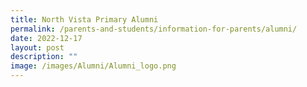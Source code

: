 ```yaml
---
title: North Vista Primary Alumni
permalink: /parents-and-students/information-for-parents/alumni/
date: 2022-12-17
layout: post
description: ""
image: /images/Alumni/Alumni_logo.png
---
```

